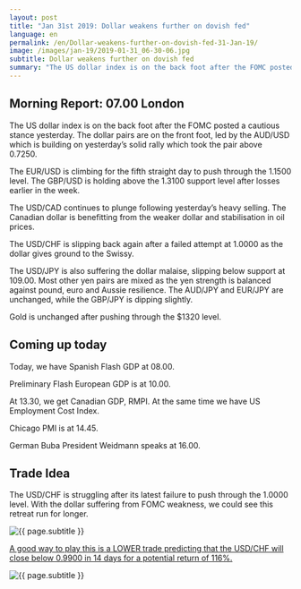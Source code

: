 ```yaml
---
layout: post
title: "Jan 31st 2019: Dollar weakens further on dovish fed"
language: en
permalink: /en/Dollar-weakens-further-on-dovish-fed-31-Jan-19/
image: /images/jan-19/2019-01-31_06-30-06.jpg
subtitle: Dollar weakens further on dovish fed
summary: "The US dollar index is on the back foot after the FOMC posted a cautious stance yesterday. The dollar pairs are on the front foot, led by the AUD/USD which is building on yesterday’s solid rally which took the pair above 0.7250"
---
```

## Morning Report: 07.00 London

The US dollar index is on the back foot after the FOMC posted a cautious stance yesterday. The dollar pairs are on the front foot, led by the AUD/USD which is building on yesterday’s solid rally which took the pair above 0.7250. 

The EUR/USD is climbing for the fifth straight day to push through the 1.1500 level. The GBP/USD is holding above the 1.3100 support level after losses earlier in the week. 

The USD/CAD continues to plunge following yesterday’s heavy selling. The Canadian dollar is benefitting from the weaker dollar and stabilisation in oil prices. 

The USD/CHF is slipping back again after a failed attempt at 1.0000 as the dollar gives ground to the Swissy. 

The USD/JPY is also suffering the dollar malaise, slipping below support at 109.00. Most other yen pairs are mixed as the yen strength is balanced against pound, euro and Aussie resilience. The AUD/JPY and EUR/JPY are unchanged, while the GBP/JPY is dipping slightly. 

Gold is unchanged after pushing through the $1320 level. 

## Coming up today

Today, we have Spanish Flash GDP at 08.00. 

Preliminary Flash European GDP is at 10.00. 

At 13.30, we get Canadian GDP, RMPI. At the same time we have US Employment Cost Index. 

Chicago PMI is at 14.45. 

German Buba President Weidmann speaks at 16.00. 

## Trade Idea

The USD/CHF is struggling after its latest failure to push through the 1.0000 level. With the dollar suffering from FOMC weakness, we could see this retreat run for longer.

<img class="post-image" src="{{ site.url }}/images/jan-19/2019-01-31_06-30-06.jpg" alt="{{ page.subtitle }}" title="{{ page.subtitle }}">

<a href="%LINK%%?currency=GBP&market=forex&underlying=frxUSDCHF&formname=higherlower&duration_amount=14&duration_units=d&amount=10&amount_type=stake&expiry_type=duration&barrier=0.9900" target="_blank" rel="noopener noreferrer nofollow">A good way to play this is a LOWER trade predicting that the USD/CHF will close below 0.9900 in 14 days for a potential return of 116%.</a>

<img class="post-image" src="{{ site.url }}/images/jan-19/2019-01-31_06-33-06.jpg" alt="{{ page.subtitle }}" title="{{ page.subtitle }}">